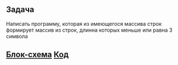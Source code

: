## Задача
Написать программу, которая из имеющегося массива строк формирует массив из строк, длинна которых меньше или равна 3 символа

## [Блок-схема](diag.drawio.png)   [Код](Program.cs)

